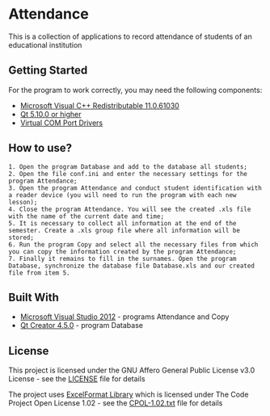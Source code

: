 # Attendance

This is a collection of applications to record attendance of students of an educational institution

## Getting Started

For the program to work correctly, you may need the following components:
*	[Microsoft Visual C++ Redistributable 11.0.61030](https://www.microsoft.com/ru-ru/download/details.aspx?id=30679)
* 	[Qt 5.10.0 or higher](https://www1.qt.io/offline-installers/)
* 	[Virtual COM Port Drivers](http://www.ftdichip.com/Drivers/D2XX.htm)

## How to use?

	1. Open the program Database and add to the database all students;
	2. Open the file conf.ini and enter the necessary settings for the program Attendance;
	3. Open the program Attendance and conduct student identification with a reader device (you will need to run the program with each new lesson);
	4. Close the program Attendance. You will see the created .xls file with the name of the current date and time;
	5. It is necessary to collect all information at the end of the semester. Create a .xls group file where all information will be stored;
	6. Run the program Copy and select all the necessary files from which you can copy the information created by the program Attendance;
	7. Finally it remains to fill in the surnames. Open the program Database, synchronize the database file Database.xls and our created file from item 5.

## Built With

* [Microsoft Visual Studio 2012](https://www.microsoft.com/ru-ru/SoftMicrosoft) - programs Attendance and Copy
* [Qt Creator 4.5.0](https://www.qt.io) - program Database

## License

This project is licensed under the GNU Affero General Public License v3.0 License - see the [LICENSE](LICENSE) file for details

The project uses [ExcelFormat Library](https://www.codeproject.com/Articles/42504/ExcelFormat-Library) which is licensed under The Code Project Open License 1.02 - see the [CPOL-1.02.txt](CPOL-1.02.txt) file for details



